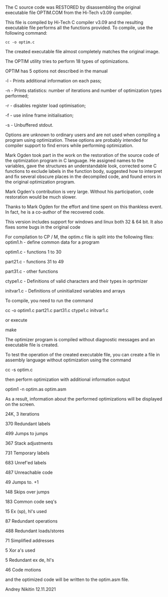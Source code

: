 The C source code was RESTORED by disassembling the original executable file OPTIM.COM from the Hi-Tech v3.09 compiler.

This file is compiled by Hi-Tech C compiler v3.09 and the resulting executable file performs all the functions provided. To compile, use the following command:

    cc -o optim.c

The created executable file almost completely matches the original image.

The OPTIM utility tries to perform 18 types of optimizations.

OPTIM has 5 options not described in the manual

-l - Prints additional information on each pass;

-n - Prints statistics: number of iterations and number of optimization types performed;

-r - disables register load optimisation;

-f - use inline frame initialisation;

-s - Unbuffered stdout.

Options are unknown to ordinary users and are not used when compiling a program using optimization. These options are probably intended for compiler support to find errors while performing optimization.

Mark Ogden took part in the work on the restoration of the source code of the optimization program in C language. He assigned names to the variables, gave the structures an understandable look, corrected some C functions to exclude labels in the function body, suggested how to interpret and fix several obscure places in the decompiled code, and found errors in the original optimization program.

Mark Ogden's contribution is very large. Without his participation, code restoration would be much slower.

Thanks to Mark Ogden for the effort and time spent on this thankless event. In fact, he is a co-author of the recovered code. 

This version includes support for windows and linux both 32 & 64 bit. It also fixes some bugs in the original code

For compilation to CP / M, the optim.c file is split into the following files:
optim1.h - define common data for a program

optim1.c - functions 1 to 30

part21.c - functions 31 to 49

part31.c - other functions

ctype1.c - Definitions of valid characters and their types in oprtmizer

initvar1.c - Definitions of uninitialized variables and arrays

To compile, you need to run the command

cc -o optim1.c part21.c part31.c ctype1.c initvar1.c

or execute

make

The optimizer program is compiled without diagnostic messages and an executable file is created.

To test the operation of the created executable file, you can create a file in assembly language without optimization using the command

cc -s optim.c

then perform optimization with additional information output

optim1 -n optim.as optim.asm

As a result, information about the performed optimizations will be displayed on the screen.

24K, 3 iterations

370 Redundant labels

499 Jumps to jumps

367 Stack adjustments

731 Temporary labels

683 Unref'ed labels

487 Unreachable code

49 Jumps to. +1

148 Skips over jumps

183 Common code seq's

15 Ex (sp), hl's used

87 Redundant operations

488 Redundant loads/stores

71 Simplified addresses

5 Xor a's used

5 Redundant ex de, hl's

46 Code motions

and the optimized code will be written to the optim.asm file. 

Andrey Nikitin 12.11.2021
